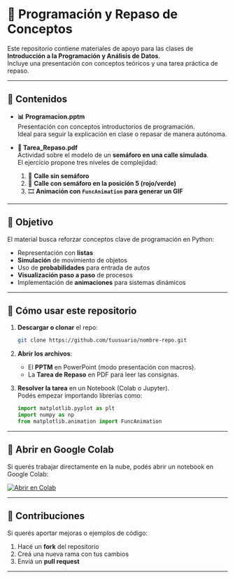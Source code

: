 # 🚦 Programación y Repaso de Conceptos

Este repositorio contiene materiales de apoyo para las clases de **Introducción a la Programación y Análisis de Datos**.  
Incluye una presentación con conceptos teóricos y una tarea práctica de repaso.

---

## 📂 Contenidos

- **📊 Programacion.pptm**  
  Presentación con conceptos introductorios de programación.  
  Ideal para seguir la explicación en clase o repasar de manera autónoma.

- **📝 Tarea_Repaso.pdf**  
  Actividad sobre el modelo de un **semáforo en una calle simulada**.  
  El ejercicio propone tres niveles de complejidad:
  1. 🚗 **Calle sin semáforo**  
  2. 🚦 **Calle con semáforo en la posición 5 (rojo/verde)**  
  3. 🎞️ **Animación con `FuncAnimation` para generar un GIF**

---

## 🎯 Objetivo

El material busca reforzar conceptos clave de programación en Python:

- Representación con **listas**  
- **Simulación** de movimiento de objetos  
- Uso de **probabilidades** para entrada de autos  
- **Visualización paso a paso** de procesos  
- Implementación de **animaciones** para sistemas dinámicos

---

## 🚀 Cómo usar este repositorio

1. **Descargar o clonar** el repo:
   ```bash
   git clone https://github.com/tuusuario/nombre-repo.git
   ```

2. **Abrir los archivos**:
   - El **PPTM** en PowerPoint (modo presentación con macros).
   - La **Tarea de Repaso** en PDF para leer las consignas.

3. **Resolver la tarea** en un Notebook (Colab o Jupyter).  
   Podés empezar importando librerías como:
   ```python
   import matplotlib.pyplot as plt
   import numpy as np
   from matplotlib.animation import FuncAnimation
   ```

---

## 🔗 Abrir en Google Colab

Si querés trabajar directamente en la nube, podés abrir un notebook en Google Colab:  

[![Abrir en Colab](https://colab.research.google.com/assets/colab-badge.svg)](https://colab.research.google.com/)

---

## 🤝 Contribuciones

Si querés aportar mejoras o ejemplos de código:
1. Hacé un **fork** del repositorio  
2. Creá una nueva rama con tus cambios  
3. Enviá un **pull request**

---
